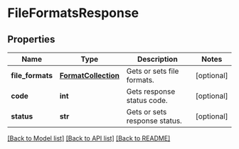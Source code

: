 # FileFormatsResponse

## Properties
Name | Type | Description | Notes
------------ | ------------- | ------------- | -------------
**file_formats** | [**FormatCollection**](FormatCollection.md) | Gets or sets file formats. | [optional] 
**code** | **int** | Gets response status code. | [optional] 
**status** | **str** | Gets or sets response status. | [optional] 

[[Back to Model list]](../README.md#documentation-for-models) [[Back to API list]](../README.md#documentation-for-api-endpoints) [[Back to README]](../README.md)


